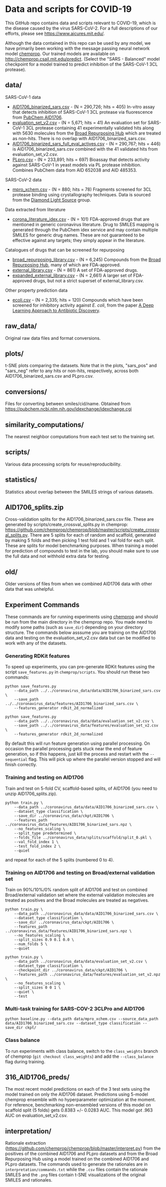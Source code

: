 # Data and scripts for COVID-19

This GitHub repo contains data and scripts relevant to COVID-19, which is the disease caused by the virus SARS-CoV-2. For a full descriptions of our efforts, please see https://www.aicures.mit.edu/.

Although the data contained in this repo can be used by any model, we have primarily been working with the message passing neural network model [chemprop](https://github.com/chemprop/chemprop). Our trained models are available on http://chemprop.csail.mit.edu/predict. (Select the "SARS - Balanced" model checkpoint for a model trained to predict inhibition of the SARS-CoV-1 3CL protease).

## data/

SARS-CoV-1 data
- [AID1706_binarized_sars.csv](https://github.com/yangkevin2/coronavirus_data/blob/master/data/AID1706_binarized_sars.csv) - (N = 290,726; hits = 405) In-vitro assay that detects inhibition of SARS-CoV-1 3CL protease via fluorescence from [PubChem AID1706](https://pubchem.ncbi.nlm.nih.gov/bioassay/1706).
- [evaluation_set_v2.csv](https://github.com/yangkevin2/coronavirus_data/blob/master/data/evaluation_set_v2.csv) - (N = 5,671; hits = 41) An evaluation set for SARS-CoV-1 3CL protease containing 41 experimentally validated hits along with 5630 molecules from the [Broad Repurposing Hub](https://www.broadinstitute.org/drug-repurposing-hub) which are treated as non-hits. There is no overlap with AID1706_binarized_sars.csv.
- [AID1706_binarized_sars_full_eval_actives.csv](https://github.com/yangkevin2/coronavirus_data/blob/master/data/AID1706_binarized_sars_full_eval_actives.csv) - (N = 290,767; hits = 446) is AID1706_binarized_sars.csv combined with the 41 validated hits from evaluation_set_v2.csv.
- [PLpro.csv](https://github.com/yangkevin2/coronavirus_data/blob/master/data/PLpro.csv) - (N = 233,891; hits = 697) Bioassay that detects activity against SARS-CoV-1 in yeast models via PL protease inhibition. Combines PubChem data from AID 652038 and AID 485353.

SARS-CoV-2 data
- [​mpro_xchem.csv](https://github.com/yangkevin2/coronavirus_data/blob/master/data/mpro_xchem.csv) - (N = 880; hits = 78) Fragments screened for 3CL protease binding using crystallography techniques. Data is sourced from the [Diamond Light Source](https://www.diamond.ac.uk/covid-19/for-scientists/Main-protease-structure-and-XChem.html) group.

​Data extracted from literature
- [corona_literature_idex.csv](https://github.com/yangkevin2/coronavirus_data/blob/master/data/corona_literature_idex.csv) - (N = 101) FDA-approved drugs that are mentioned in generic coronavirus literature. Drug to SMILES mapping is generated through the PubChem idex service and may contain multiple SMILES for generic drug names. These are not guaranteed to be effective against any targets; they simply appear in the literature.

​Catalogues of drugs that can be screened for repurposing
- [broad_repurposing_library.csv](https://github.com/yangkevin2/coronavirus_data/blob/master/data/broad_repurposing_library.csv) - (N = 6,245) Compounds from the [Broad Repurposing Hub](https://www.broadinstitute.org/drug-repurposing-hub), many of which are FDA-approved.
- [external_library.csv](https://github.com/yangkevin2/coronavirus_data/blob/master/data/external_library.csv) - (N = 861) A set of FDA-approved drugs.
- [expanded_external_library.csv](https://github.com/yangkevin2/coronavirus_data/blob/master/data/expanded_external_library.csv) - (N = 2,661) A larger set of FDA-approved drugs, but not a strict superset of external_library.csv.

Other property prediction data
- [ecoli.csv](https://github.com/yangkevin2/coronavirus_data/blob/master/data/ecoli.csv) - (N = 2,335; hits = 120) Compounds which have been screened for inhibitory activity against *E. coli*, from the paper [A Deep Learning Approach to Antibiotic Discovery](https://www.cell.com/cell/fulltext/S0092-8674(20)30102-1).

## raw_data/
Original raw data files and format conversions. 

## plots/
t-SNE plots comparing the datasets. Note that in the plots, "sars_pos" and "sars_neg" refer to any hits or non-hits, respectively, across both AID1706_binarized_sars.csv and PLpro.csv.

## conversions/
Files for converting between smiles/cid/name. Obtained from https://pubchem.ncbi.nlm.nih.gov/idexchange/idexchange.cgi

## similarity_computations/ 
The nearest neighbor computations from each test set to the training set. 

## scripts/ 
Various data processing scripts for reuse/reproducibility.

## statistics/ 
Statistics about overlap between the SMILES strings of various datasets.

## AID1706_splits.zip
Cross-validation splits for the AID1706_binarized_sars.csv file. These are generated by scripts/create_crossval_splits.py in chemprop: https://github.com/chemprop/chemprop/blob/master/scripts/create_crossval_splits.py. There are 5 splits for each of random and scaffold, generated by making 5 folds and then picking 1 test fold and 1 val fold for each split. These are splits for model benchmarking purposes. When training a model for prediction of compounds to test in the lab, you should make sure to use the full data and not withhold extra data for testing. 

## old/
Older versions of files from when we combined AID1706 data with other data that was unhelpful. 

## Experiment Commands

These commands are for running experiments using [chemprop](https://github.com/chemprop/chemprop) and should be run from the main directory in the chemprop repo. You made need to modify some paths (such as `save_dir`) depending on your directory structure. The commands below asssume you are training on the AID1706 data and testing on the evaluation_set_v2.csv data but can be modified to work with any of the datasets.

### Generating RDKit features

To speed up experiments, you can pre-generate RDKit features using the script `save_features.py` in `chemprop/scripts`. You should run these two commands:

```
python save_features.py
    --data_path ../../coronavirus_data/data/AID1706_binarized_sars.csv \
    --save_path ../../coronavirus_data/features/AID1706_binarized_sars.csv \
    --features_generator rdkit_2d_normalized
```

```
python save_features.py
    --data_path ../../coronavirus_data/data/evaluation_set_v2.csv \
    --save_path ../../coronavirus_data/features/evaluation_set_v2.csv \
    --features_generator rdkit_2d_normalized
```

By default this will run feature generation using parallel processing. On occasion the parallel processing gets stuck near the end of feature generation, so if this happens, just kill the process and restart with the `--sequential` flag. This will pick up where the parallel version stopped and will finish correctly.


### Training and testing on AID1706

Train and test on 5-fold CV, scaffold-based splits, of AID1706 (you need to unzip AID1706_splits.zip).

```
python train.py \
    --data_path ../coronavirus_data/data/AID1706_binarized_sars.csv \
    --dataset_type classification \
    --save_dir ../coronavirus_data/ckpt/AID1706 \
    --features_path ../coronavirus_data/features/AID1706_binarized_sars.npz \
    --no_features_scaling \
    --split_type predetermined \
    --folds_file ../coronavirus_data/splits/scaffold/split_0.pkl \
    --val_fold_index 1 \
    --test_fold_index 2 \
    --quiet
```

and repeat for each of the 5 splits (numbered 0 to 4). 

### Training on AID1706 and testing on Broad/external validation set

Train on 90%/10%/0% random split of AID1706 and test on combined Broad/external validation set where the external validation molecules are treated as positives and the Broad molecules are treated as negatives.

```
python train.py \
    --data_path ../coronavirus_data/data/AID1706_binarized_sars.csv \
    --dataset_type classification \
    --save_dir ../coronavirus_data/ckpt/AID1706 \
    --features_path ../coronavirus_data/features/AID1706_binarized_sars.npz \
    --no_features_scaling \
    --split_sizes 0.9 0.1 0.0 \
    --num_folds 5 \
    --quiet
```

```
python train.py \
    --data_path ../coronavirus_data/data/evaluation_set_v2.csv \
    --dataset_type classification \
    --checkpoint_dir ../coronavirus_data/ckpt/AID1706 \
    --features_path ../coronavirus_data/features/evaluation_set_v2.npz \
    --no_features_scaling \
    --split_sizes 0 0 1 \
    --quiet \
    --test
```

### Multi-task training for SARS-COV-2 3CLPro and AID1706
```
python baseline.py --data_path data/mpro_xchem.csv --source_data_path data/AID1706_binarized_sars.csv --dataset_type classification --save_dir ckpt/
```

### Class balance

To run experiments with class balance, switch to the `class_weights` branch of chemprop (`git checkout class_weights`) and add the `--class_balance` flag during training.

## 316_AID1706_preds/ 

The most recent model predictions on each of the 3 test sets using the model trained on only the AID1706 dataset. Predictions using 5-model chemprop ensemble with no hyperparameter optimization at the moment. For reference, benchmarking non-ensembled versions of this model on scaffold split (5 folds) gets 0.8383 +/- 0.0283 AUC. This model got .963 AUC on evaluation_set_v2.csv. 

## interpretation/

Rationale extraction (https://github.com/chemprop/chemprop/blob/master/interpret.py) from the positives of the combined AID1706 and PLpro datasets and from the Broad Repurposing Hub using a model trained on the combined AID1706 and PLpro datasets. The commands used to generate the rationales are in `interpretation/commands.txt` while the `.csv` files contain the rationale SMILES and the `.png` files contain t-SNE visualizations of the original SMILES and rationales.
